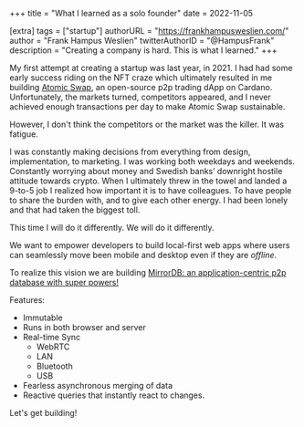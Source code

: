 +++
title = "What I learned as a solo founder"
date = 2022-11-05

[extra]
tags = ["startup"]
authorURL = "https://frankhampusweslien.com/"
author = "Frank Hampus Weslien"
twitterAuthorID = "@HampusFrank"
description = "Creating a company is hard. This is what I learned."
+++

My first attempt at creating a startup was last year, in 2021.
I had had some early success riding on the NFT craze which ultimately resulted in me
building [Atomic Swap](https://atomic-swap.io/), an open-source p2p trading dApp
on Cardano. Unfortunately, the markets turned, competitors appeared, and I never achieved enough
transactions per day to make Atomic Swap sustainable.

However, I don't think the competitors or the market was the killer.
It was fatigue.

I was constantly making decisions from everything from design, implementation, to marketing.
I was working both weekdays and weekends.
Constantly worrying about money and Swedish banks’ downright hostile attitude towards crypto.
When I ultimately threw in the towel and landed a 9-to-5 job I realized how important it is
to have colleagues.
To have people to share the burden with, and to give each other energy.
I had been lonely and that had taken the biggest toll.

This time I will do it differently. We will do it differently.

We want to empower developers to build local-first web apps where users can seamlessly
move been mobile and desktop even if they are _offline_.

To realize this vision we are building [MirrorDB: an application-centric p2p database with super powers!](https://github.com/Mirror-Labs/MirrorDB)

Features:

- Immutable
- Runs in both browser and server
- Real-time Sync
  - WebRTC
  - LAN
  - Bluetooth
  - USB
- Fearless asynchronous merging of data
- Reactive queries that instantly react to changes.

Let's get building!

